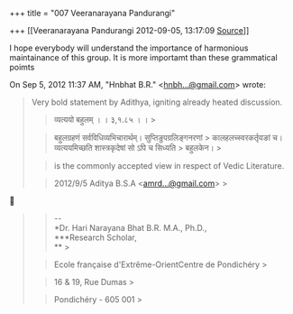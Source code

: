 +++
title = "007 Veeranarayana Pandurangi"

+++
[[Veeranarayana Pandurangi	2012-09-05, 13:17:09 [Source](https://groups.google.com/g/bvparishat/c/ureGR2Y4tBQ)]]



I hope everybody will understand the importance of harmonious maintainance of this group. It is more importamt than these grammatical poimts

On Sep 5, 2012 11:37 AM, "Hnbhat B.R." \<[hnbh...@gmail.com]()\> wrote:  

> Very bold statement by Adithya, igniting already heated discussion.
> > 
> >   
> > 
> > 
> > व्यत्ययो बहुलम् । । ३,१.८५ । । >
> 
> > 
> >   
> > 
> > 
> > बहुलग्रहणं सर्वविधिव्यभिचारार्थम्। सुप्तिङुपग्रलिङ्गनरणां > कालहलच्स्वरकर्तृयङां च। व्यत्ययमिच्छति शास्त्रकृदेषां सो ऽपि च सिध्यति > बहुलकेन। >
> 
> > 
> >   
> > 
> > 
> > is the commonly accepted view in respect of Vedic Literature.  
>   
> > 
> > 2012/9/5 Aditya B.S.A \<[amrd...@gmail.com]()\> >
> 
> > 



> 
> > 
> > 
> >   
>   
> > 
> >   
> > 
> > --  
> *Dr. Hari Narayana Bhat B.R. M.A., Ph.D.,  
> ***Research Scholar,  
> ** >
> 
> > Ecole française d'Extrême-OrientCentre de Pondichéry >
> 
> > 
> > 16 & 19, Rue Dumas >
> 
> > 
> > Pondichéry - 605 001 >
> 
> > 
> >   
> > 
> >   
> > 

